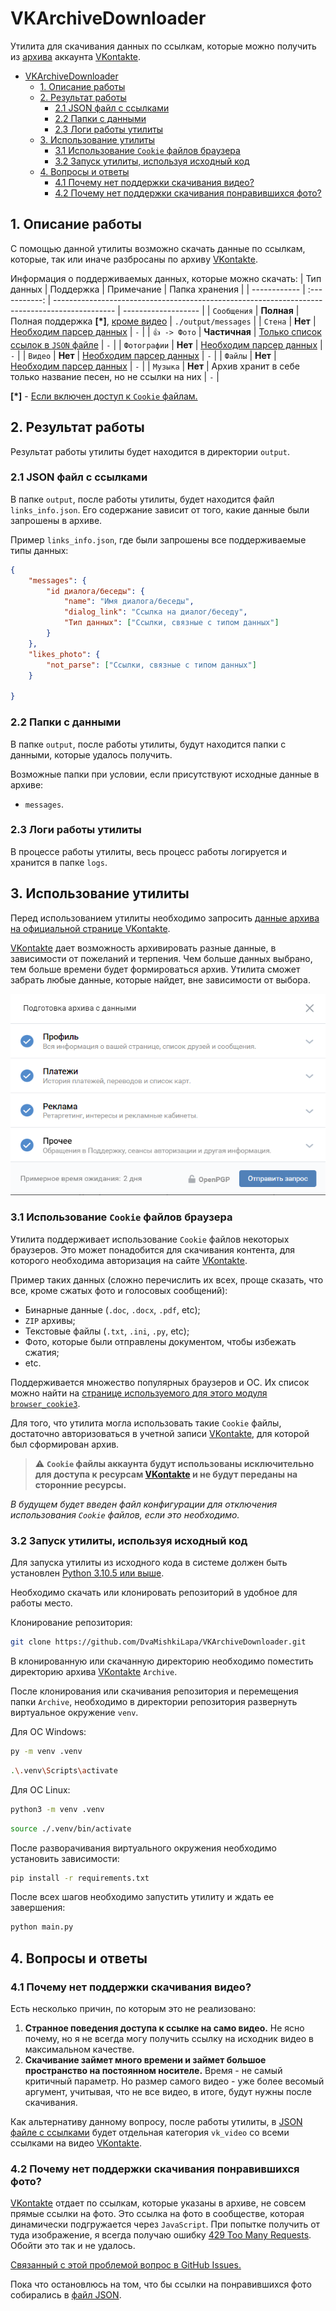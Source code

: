 # VKArchiveDownloader

Утилита для скачивания данных по ссылкам, которые можно получить из [архива](https://vk.com/faq18145) аккаунта [VKontakte](https://vk.com/feed).

- [VKArchiveDownloader](#vkarchivedownloader)
  - [1. Описание работы](#1-описание-работы)
  - [2. Результат работы](#2-результат-работы)
    - [2.1 JSON файл с ссылками](#21-json-файл-с-ссылками)
    - [2.2 Папки с данными](#22-папки-с-данными)
    - [2.3 Логи работы утилиты](#23-логи-работы-утилиты)
  - [3. Использование утилиты](#3-использование-утилиты)
    - [3.1 Использование `Сookie` файлов браузера](#31-использование-сookie-файлов-браузера)
    - [3.2 Запуск утилиты, используя исходный код](#32-запуск-утилиты-используя-исходный-код)
  - [4. Вопросы и ответы](#4-вопросы-и-ответы)
    - [4.1 Почему нет поддержки скачивания видео?](#41-почему-нет-поддержки-скачивания-видео)
    - [4.2 Почему нет поддержки скачивания понравившихся фото?](#42-почему-нет-поддержки-скачивания-понравившихся-фото)

## 1. Описание работы

С помощью данной утилиты возможно скачать данные по ссылкам, которые, так или иначе разбросаны по архиву [VKontakte](https://vk.com/feed).

Информация о поддерживаемых данных, которые можно скачать:
| Тип данных   |   Поддержка   | Примечание                                                                                    | Папка хранения      |
| ------------ | :-----------: | --------------------------------------------------------------------------------------------- | ------------------- |
| `Сообщения`  |  **Полная**   | Полная поддержка **[*]**, [кроме видео](#41-почему-нет-поддержки-скачивания-видео)            | `./output/messages` |
| `Стена`      |    **Нет**    | [Необходим парсер данных](https://github.com/DvaMishkiLapa/VKArchiveDownloader/issues/10)     | `-`                 |
| `👍 -> Фото`  | **Частичная** | [Только список ссылок в `JSON` файле](#42-почему-нет-поддержки-скачивания-понравившихся-фото) | `-`                 |
| `Фотографии` |    **Нет**    | [Необходим парсер данных](https://github.com/DvaMishkiLapa/VKArchiveDownloader/issues/12)     | `-`                 |
| `Видео`      |    **Нет**    | [Необходим парсер данных](https://github.com/DvaMishkiLapa/VKArchiveDownloader/issues/13)     | `-`                 |
| `Файлы`      |    **Нет**    | [Необходим парсер данных](https://github.com/DvaMishkiLapa/VKArchiveDownloader/issues/14)     | `-`                 |
| `Музыка`     |    **Нет**    | Архив хранит в себе только название песен, но не ссылки на них                                | `-`                 |

**[*]** - [Если включен доступ к `Сookie` файлам.](#31-использование-сookie-файлов-браузера)

## 2. Результат работы

Результат работы утилиты будет находится в директории `output`.

### 2.1 JSON файл с ссылками

В папке `output`, после работы утилиты, будет находится файл `links_info.json`. Его содержание зависит от того, какие данные были запрошены в архиве.

Пример `links_info.json`, где были запрошены все поддерживаемые типы данных:

```json
{
    "messages": {
        "id диалога/беседы": {
            "name": "Имя диалога/беседы",
            "dialog_link": "Ссылка на диалог/беседу",
            "Тип данных": ["Ссылки, связные с типом данных"]
        }
    },
    "likes_photo": {
        "not_parse": ["Ссылки, связные с типом данных"]
    }

}
```

### 2.2 Папки с данными

В папке `output`, после работы утилиты, будут находится папки с данными, которые удалось получить.

Возможные папки при условии, если присутствуют исходные данные в архиве:

- `messages`.

### 2.3 Логи работы утилиты

В процессе работы утилиты, весь процесс работы логируется и хранится в папке `logs`.

## 3. Использование утилиты

Перед использованием утилиты необходимо запросить [данные архива на официальной странице VKontakte](https://vk.com/data_protection?section=rules&scroll_to_archive=1).

[VKontakte](https://vk.com/feed) дает возможность архивировать разные данные, в зависимости от пожеланий и терпения. Чем больше данных выбрано, тем больше времени будет формироваться архив.
Утилита сможет забрать любые данные, которые найдет, вне зависимости от выбора.

![Диалог выбора данных для архивирования](./readme_img/vk_archive.png)

### 3.1 Использование `Сookie` файлов браузера

Утилита поддерживает использование `Сookie` файлов некоторых браузеров. Это может понадобится для скачивания контента, для которого необходима авторизация на сайте [VKontakte](https://vk.com/feed).

Пример таких данных (сложно перечислить их всех, проще сказать, что все, кроме сжатых фото и голосовых сообщений):

- Бинарные данные (`.doc`, `.docx`, `.pdf`, etc);
- `ZIP` архивы;
- Текстовые файлы (`.txt`, `.ini`, `.py`, etc);
- Фото, которые были отправлены документом, чтобы избежать сжатия;
- etc.

Поддерживается множество популярных браузеров и ОС. Их список можно найти на [странице используемого для этого модуля `browser_cookie3`](https://github.com/borisbabic/browser_cookie3#testing-dates--ddmmyy).

Для того, что утилита могла использовать такие `Сookie` файлы, достаточно авторизоваться в учетной записи [VKontakte](https://vk.com/feed), для которой был сформирован архив.

> :warning: **`Сookie` файлы аккаунта будут использованы исключительно для доступа к ресурсам [VKontakte](https://vk.com/feed) и не будут переданы на сторонние ресурсы.**

*В будущем будет введен файл конфигурации для отключения использования `Сookie` файлов, если это необходимо.*

### 3.2 Запуск утилиты, используя исходный код

Для запуска утилиты из исходного кода в системе должен быть установлен [Python 3.10.5 или выше](https://www.python.org/).

Необходимо скачать или клонировать репозиторий в удобное для работы место.

Клонирование репозитория:

```bash
git clone https://github.com/DvaMishkiLapa/VKArchiveDownloader.git
```

В клонированную или скачанную директорию необходимо поместить директорию архива [VKontakte](https://vk.com/feed) `Archive`.

После клонирования или скачивания репозитория и перемещения папки `Archive`, необходимо в директории репозитория развернуть виртуальное окружение `venv`.

Для ОС Windows:

```bash
py -m venv .venv
```

```bash
.\.venv\Scripts\activate
```

Для ОС Linux:

```bash
python3 -m venv .venv
```

```bash
source ./.venv/bin/activate
```

После разворачивания виртуального окружения необходимо установить зависимости:

```bash
pip install -r requirements.txt
```

После всех шагов необходимо запустить утилиту и ждать ее завершения:

```bash
python main.py
```

## 4. Вопросы и ответы

### 4.1 Почему нет поддержки скачивания видео?

Есть несколько причин, по которым это не реализовано:

1. **Странное поведения доступа к ссылке на само видео.** Не ясно почему, но я не всегда могу получить ссылку на исходник видео в максимальном качестве.
2. **Скачивание займет много времени и займет большое пространство на постоянном носителе.** Время - не самый критичный параметр. Но размер самого видео - уже более весомый аргумент, учитывая, что не все видео, в итоге, будут нужны после скачивания.

Как альтернативу данному вопросу, после работы утилиты, в [JSON файле с ссылками](#21-json-файл-с-ссылками) будет отдельная категория `vk_video` со всеми ссылками на видео [VKontakte](https://vk.com/feed).

### 4.2 Почему нет поддержки скачивания понравившихся фото?

[VKontakte](https://vk.com/feed) отдает по ссылкам, которые указаны в архиве, не совсем прямые ссылки на фото. Это ссылка на фото в сообществе, которая динамически подгружается через `JavaScript`.
При попытке получить от туда изображение, я всегда получаю ошибку [429 Too Many Requests](https://developer.mozilla.org/ru/docs/Web/HTTP/Status/429). Обойти это так и не удалось.

[Связанный с этой проблемой вопрос в GitHub Issues.](https://github.com/DvaMishkiLapa/VKArchiveDownloader/issues/11)

Пока что остановлюсь на том, что бы ссылки на понравившихся фото собирались в [файл JSON](#21-json-файл-с-ссылками).
